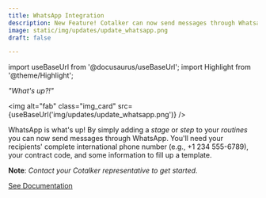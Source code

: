 ```yaml
---
title: WhatsApp Integration
description: New Feature! Cotalker can now send messages through Whatsapp.
image: static/img/updates/update_whatsapp.png
draft: false

---
```


import useBaseUrl from '@docusaurus/useBaseUrl'; 
import Highlight from '@theme/Highlight';


<div className="align-center">
<div class="card">
<div class="card__header">

<span className="hero__subtitle"><em>"What's up?!"</em></span>

</div>
<div class="card__image">

<img alt="fab" class="img_card" src={useBaseUrl('img/updates/update_whatsapp.png')} />
<br/>

</div>
<div class="card__body">

WhatsApp is what's up! By simply adding a _stage_ or _step_ to your _routines_ you can now send messages through WhatsApp. You'll need your recipients' complete international phone number (e.g., +1 234 555-6789), your contract code, and some information to fill up a template. 

**Note**: _Contact your Cotalker representative to get started._

</div>
<div className="card__footer text-center align-padding-center">

<a className="button button--info button--block" href="/docs/documentation/automation/bots/pbwhatsapp">See Documentation</a>
<br/>

</div>
</div>
</div>
